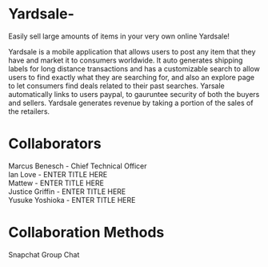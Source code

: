 # Yardsale-
Easily sell large amounts of items in your very own online Yardsale!

Yardsale is a mobile application that allows users to post any item that they have and market it to consumers worldwide. It auto generates shipping labels for long distance transactions and has a customizable search to allow users to find exactly what they are searching for, and also an explore page to let consumers find deals related to their past searches. Yarsale automatically links to users paypal, to gauruntee security of both the buyers and sellers. Yardsale generates revenue by taking a portion of the sales of the retailers. 

# Collaborators
Marcus Benesch - Chief Technical Officer <br />
Ian Love - ENTER TITLE HERE  <br />
Mattew - ENTER TITLE HERE  <br />
Justice Griffin - ENTER TITLE HERE  <br />
Yusuke Yoshioka - ENTER TITLE HERE 
# Collaboration Methods
Snapchat Group Chat
